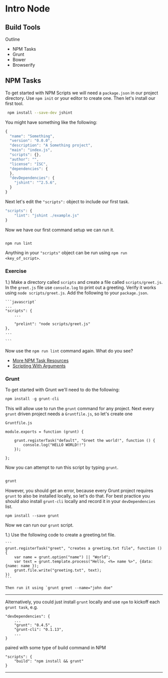 # Intro Node
## Build Tools


Outline

* NPM Tasks
* Grunt
* Bower
* Browserify


## NPM Tasks

To get started with NPM Scripts we will need a `package.json` in our project directory. Use `npm init` or your editor to create one. Then let's install our first tool.


```bash
 npm install --save-dev jshint
```

You might have something like the following:

```javascript
{
  "name": "Something",
  "version": "0.0.0",
  "description": "A Something project",
  "main": "index.js",
  "scripts": {},
  "author": "",
  "license": "ISC",
  "dependencies": {
  },
  "devDependencies": {
    "jshint": "^2.5.6",
  }
}

```

Next let's edit the `"scripts":` object to include our first task.


```javascript
"scripts": {
	"lint": "jshint ./example.js"
}
```

Now we have our first command setup we can run it.

```bash

npm run lint
```

Anything in your `"scripts"` object can be run using `npm run <key_of_script>`.

### Exercise

1.) Make a directory called `scripts` and create a file called `scripts/greet.js`. In the `greet.js` file use `console.log` to print out a greeting. Verify it works using `node scripts/greet.js`. Add the following to your `package.json`.

	
	```javascript`
	...
	"scripts": {
		...
		
		"prelint": "node scripts/greet.js"
	},
	...
	
	```

Now use the `npm run lint` command again. What do you see?



* [More NPM Task Resources](http://blog.keithcirkel.co.uk/how-to-use-npm-as-a-build-tool/)
* [Scripting With Arguments](https://www.npmjs.com/package/commander)


### Grunt 

To get started with Grunt we'll need to do the following:

```javascript
npm install -g grunt-cli
```

This will allow use to run the `grunt` command for any project. Next every `grunt` driven project needs a `Gruntfile.js`, so let's create one

`Gruntfile.js`

```
module.exports = function (grunt) {
	
	grunt.registerTask("default", "Greet the world!", function () {
		console.log("HELLO WORLD!!")
	});
	
};
```

Now you can attempt to run this script by typing `grunt`.


```bash

grunt
```

However, you should get an error, because every Grunt project requires `grunt` to also be installed locally, so let's do that. For best practice you should also install `grunt-cli` locally and record it in your `devDependencies` list.


```
npm install --save grunt
```

Now we can run our `grunt` script. 

1.) Use the following code to create a greeting.txt file.

	```
	grunt.registerTask("greet", "creates a greeting.txt file", function () {
		var name = grunt.option("name") || "World";
		var text = grunt.template.process("Hello, <%= name %>", {data: {name: name });
		grunt.file.write("greeting.txt", text);
	})
	```
	
	Then run it using `grunt greet --name="john doe"

------

Alternatively, you could just install `grunt` locally and use `npm` to kickoff each `grunt task`, e.g.

```
"devDependencies": {
	...
	"grunt": "0.4.5",
    "grunt-cli": "0.1.13",
    ...
}

```

paired with some type of build command in NPM

```
"scripts": {
	"build": "npm install && grunt"
}
```

----

